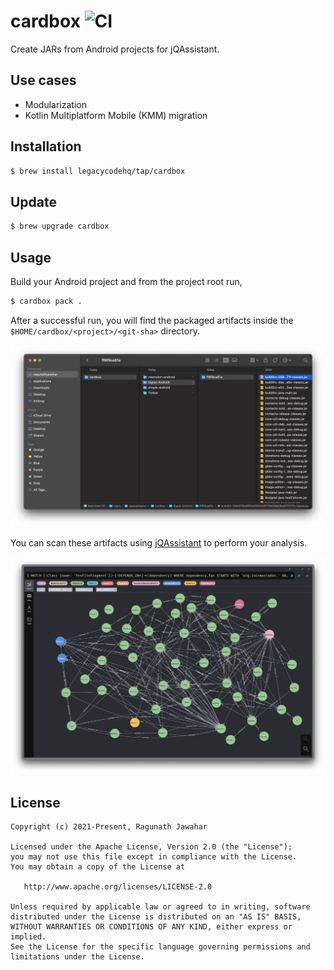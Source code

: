 # cardbox ![CI](https://github.com/legacycodehq/cardbox/actions/workflows/tests.yml/badge.svg)

Create JARs from Android projects for jQAssistant.

## Use cases

- Modularization
- Kotlin Multiplatform Mobile (KMM) migration

## Installation

```bash
$ brew install legacycodehq/tap/cardbox
```

## Update

```bash
$ brew upgrade cardbox
```

## Usage

Build your Android project and from the project root run,

```bash
$ cardbox pack .
```

After a successful run, you will find the packaged artifacts inside the `$HOME/cardbox/<project>/<git-sha>`
directory.

![packaged JARs](docs/images/packaged-jars.png)

You can scan these artifacts using [jQAssistant](https://github.com/jQAssistant/jqa-commandline-tool) to perform your
analysis.

![jQAssistant](docs/images/jqassistant.png)

## License

```
Copyright (c) 2021-Present, Ragunath Jawahar

Licensed under the Apache License, Version 2.0 (the "License");
you may not use this file except in compliance with the License.
You may obtain a copy of the License at

   http://www.apache.org/licenses/LICENSE-2.0

Unless required by applicable law or agreed to in writing, software
distributed under the License is distributed on an "AS IS" BASIS,
WITHOUT WARRANTIES OR CONDITIONS OF ANY KIND, either express or implied.
See the License for the specific language governing permissions and
limitations under the License.
```
